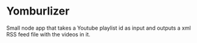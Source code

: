 # Yomburlizer
Small node app that takes a Youtube playlist id as input and outputs a xml RSS feed file with the videos in it.
